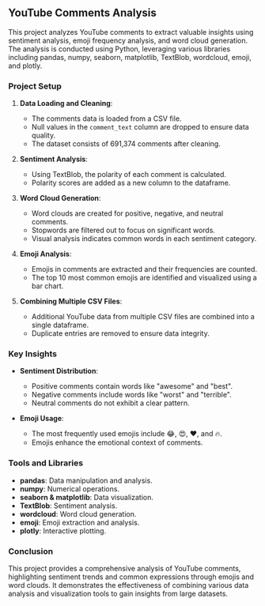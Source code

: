 ## YouTube Comments Analysis

This project analyzes YouTube comments to extract valuable insights using sentiment analysis, emoji frequency analysis, and word cloud generation. The analysis is conducted using Python, leveraging various libraries including pandas, numpy, seaborn, matplotlib, TextBlob, wordcloud, emoji, and plotly.

### Project Setup
1. **Data Loading and Cleaning**:
    - The comments data is loaded from a CSV file.
    - Null values in the `comment_text` column are dropped to ensure data quality.
    - The dataset consists of 691,374 comments after cleaning.

2. **Sentiment Analysis**:
    - Using TextBlob, the polarity of each comment is calculated.
    - Polarity scores are added as a new column to the dataframe.

3. **Word Cloud Generation**:
    - Word clouds are created for positive, negative, and neutral comments.
    - Stopwords are filtered out to focus on significant words.
    - Visual analysis indicates common words in each sentiment category.

4. **Emoji Analysis**:
    - Emojis in comments are extracted and their frequencies are counted.
    - The top 10 most common emojis are identified and visualized using a bar chart.

5. **Combining Multiple CSV Files**:
    - Additional YouTube data from multiple CSV files are combined into a single dataframe.
    - Duplicate entries are removed to ensure data integrity.

### Key Insights
- **Sentiment Distribution**:
    - Positive comments contain words like "awesome" and "best".
    - Negative comments include words like "worst" and "terrible".
    - Neutral comments do not exhibit a clear pattern.
  
- **Emoji Usage**:
    - The most frequently used emojis include 😂, 😍, ❤, and 🔥.
    - Emojis enhance the emotional context of comments.

### Tools and Libraries
- **pandas**: Data manipulation and analysis.
- **numpy**: Numerical operations.
- **seaborn & matplotlib**: Data visualization.
- **TextBlob**: Sentiment analysis.
- **wordcloud**: Word cloud generation.
- **emoji**: Emoji extraction and analysis.
- **plotly**: Interactive plotting.

### Conclusion
This project provides a comprehensive analysis of YouTube comments, highlighting sentiment trends and common expressions through emojis and word clouds. It demonstrates the effectiveness of combining various data analysis and visualization tools to gain insights from large datasets.
